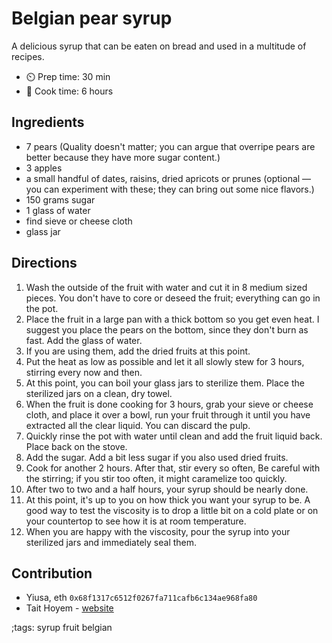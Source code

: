 # Belgian pear syrup

A delicious syrup that can be eaten on bread and used in a multitude of recipes.

- ⏲️ Prep time: 30 min
- 🍳 Cook time: 6 hours

## Ingredients

- 7 pears (Quality doesn't matter; you can argue that overripe pears are better because they have more sugar content.)
- 3 apples
- a small handful of dates, raisins, dried apricots or prunes (optional — you can experiment with these; they can bring out some nice flavors.)
- 150 grams sugar
- 1 glass of water
- find sieve or cheese cloth
- glass jar

## Directions

1. Wash the outside of the fruit with water and cut it in 8 medium sized pieces. You don't have to core or deseed the fruit; everything can go in the pot.
2. Place the fruit in a large pan with a thick bottom so you get even heat. I suggest you place the pears on the bottom, since they don't burn as fast. Add the glass of water.
3. If you are using them, add the dried fruits at this point.
4. Put the heat as low as possible and let it all slowly stew for 3 hours, stirring every now and then.
5. At this point, you can boil your glass jars to sterilize them. Place the sterilized jars on a clean, dry towel.
6. When the fruit is done cooking for 3 hours, grab your sieve or cheese cloth, and place it over a bowl, run your fruit through it until you have extracted all the clear liquid. You can discard the pulp.
7. Quickly rinse the pot with water until clean and add the fruit liquid back. Place back on the stove.
8. Add the sugar. Add a bit less sugar if you also used dried fruits.
9. Cook for another 2 hours. After that, stir every so often, Be careful with the stirring; if you stir too often, it might caramelize too quickly.
10. After two to two and a half hours, your syrup should be nearly done.
11. At this point, it's up to you on how thick you want your syrup to be. A good way to test the viscosity is to drop a little bit on a cold plate or on your countertop to see how it is at room temperature.
12. When you are happy with the viscosity, pour the syrup into your sterilized jars and immediately seal them.

## Contribution

- Yiusa, eth `0x68f1317c6512f0267fa711cafb6c134ae968fa80`
- Tait Hoyem - [website](https://tait.tech)

;tags: syrup fruit belgian
